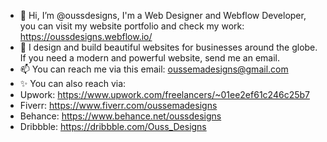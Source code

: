 - 👋 Hi, I’m @oussdesigns, I'm a Web Designer and Webflow Developer, you can visit my website portfolio and check my work: https://oussdesigns.webflow.io/
- 🌱 I design and build beautiful websites for businesses around the globe. If you need a modern and powerful website, send me an email.
- 📫 You can reach me via this email: oussemadesigns@gmail.com
- ✨ You can also reach via:
- Upwork: https://www.upwork.com/freelancers/~01ee2ef61c246c25b7
- Fiverr: https://www.fiverr.com/oussemadesigns
- Behance: https://www.behance.net/oussdesigns
- Dribbble: https://dribbble.com/Ouss_Designs
<!---
oussdesigns/oussdesigns is a ✨ special ✨ repository because its `README.md` (this file) appears on your GitHub profile.
You can click the Preview link to take a look at your changes.
--->
